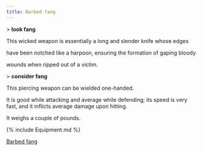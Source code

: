 ```yaml
---
title: Barbed fang
---
```


\> **look fang**

This wicked weapon is essentially a long and slender knife whose edges

have been notched like a harpoon, ensuring the formation of gaping
bloody

wounds when ripped out of a victim.

\> **consider fang**

This piercing weapon can be wielded one-handed.

It is good while attacking and average while defending; its speed is
very fast, and it inflicts average damage upon hitting.

It weighs a couple of pounds.

{% include Equipment.md %}

[Barbed fang](Category:_Piercing_weapons "wikilink")
